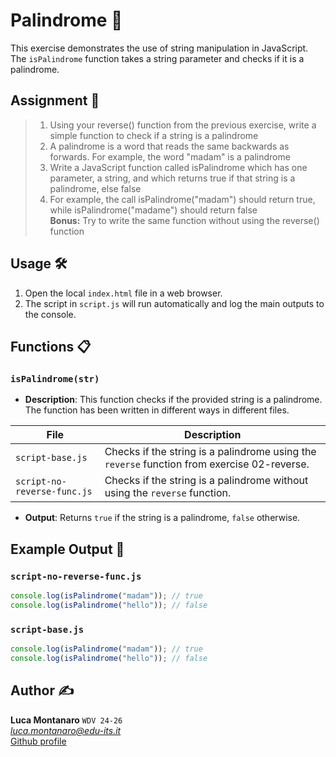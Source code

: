 # Palindrome 🔄

This exercise demonstrates the use of string manipulation in JavaScript. The `isPalindrome` function takes a string parameter and checks if it is a palindrome.

## Assignment 📝

> 1. Using your reverse() function from the previous exercise, write a simple function to check if a
string is a palindrome
> 2. A palindrome is a word that reads the same backwards as forwards. For example, the word "madam"
is a palindrome
> 3. Write a JavaScript function called isPalindrome which has one parameter, a string, and which
returns true if that string is a palindrome, else false
> 4. For example, the call isPalindrome("madam") should return true, while isPalindrome("madame")
should return false  
> **Bonus:** Try to write the same function without using the reverse() function

## Usage 🛠️

1. Open the local `index.html` file in a web browser.
2. The script in `script.js` will run automatically and log the main outputs to the console.

## Functions 📋

### `isPalindrome(str)`

- **Description**: This function checks if the provided string is a palindrome. The function has been written in different ways in different files.

| File                      | Description                                                                 |
|---------------------------|-----------------------------------------------------------------------------|
| `script-base.js`          | Checks if the string is a palindrome using the `reverse` function from exercise 02-reverse. |
| `script-no-reverse-func.js` | Checks if the string is a palindrome without using the `reverse` function.  |

- **Output**: Returns `true` if the string is a palindrome, `false` otherwise.

## Example Output 📜

### `script-no-reverse-func.js`

```javascript
console.log(isPalindrome("madam")); // true
console.log(isPalindrome("hello")); // false
```

### `script-base.js`

```javascript
console.log(isPalindrome("madam")); // true
console.log(isPalindrome("hello")); // false
```

## Author ✍️

**Luca Montanaro** `WDV 24-26`  
*luca.montanaro@edu-its.it*  
[Github profile](https://github.com/LucaM0nt)